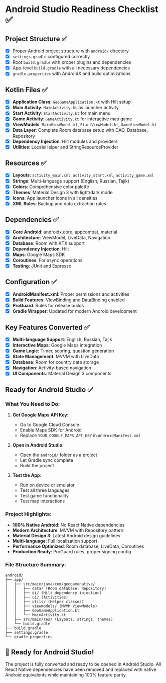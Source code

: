 # Android Studio Readiness Checklist ✅

## Project Structure ✅
- [x] Proper Android project structure with `android/` directory
- [x] `settings.gradle` configured correctly
- [x] Root `build.gradle` with proper plugins and dependencies
- [x] App-level `build.gradle` with all necessary dependencies
- [x] `gradle.properties` with AndroidX and build optimizations

## Kotlin Files ✅
- [x] **Application Class**: `GeoGameApplication.kt` with Hilt setup
- [x] **Main Activity**: `MainActivity.kt` as launcher activity
- [x] **Start Activity**: `StartActivity.kt` for main menu
- [x] **Game Activity**: `GameActivity.kt` for interactive map game
- [x] **ViewModels**: `MainViewModel.kt`, `StartViewModel.kt`, `GameViewModel.kt`
- [x] **Data Layer**: Complete Room database setup with DAO, Database, Repository
- [x] **Dependency Injection**: Hilt modules and providers
- [x] **Utilities**: LocaleHelper and StringResourceProvider

## Resources ✅
- [x] **Layouts**: `activity_main.xml`, `activity_start.xml`, `activity_game.xml`
- [x] **Strings**: Multi-language support (English, Russian, Tajik)
- [x] **Colors**: Comprehensive color palette
- [x] **Themes**: Material Design 3 with light/dark mode
- [x] **Icons**: App launcher icons in all densities
- [x] **XML Rules**: Backup and data extraction rules

## Dependencies ✅
- [x] **Core Android**: androidx.core, appcompat, material
- [x] **Architecture**: ViewModel, LiveData, Navigation
- [x] **Database**: Room with KTX support
- [x] **Dependency Injection**: Hilt
- [x] **Maps**: Google Maps SDK
- [x] **Coroutines**: For async operations
- [x] **Testing**: JUnit and Espresso

## Configuration ✅
- [x] **AndroidManifest.xml**: Proper permissions and activities
- [x] **Build Features**: ViewBinding and DataBinding enabled
- [x] **ProGuard**: Rules for release builds
- [x] **Gradle Wrapper**: Updated for modern Android development

## Key Features Converted ✅
- [x] **Multi-language Support**: English, Russian, Tajik
- [x] **Interactive Maps**: Google Maps integration
- [x] **Game Logic**: Timer, scoring, question generation
- [x] **State Management**: MVVM with LiveData
- [x] **Database**: Room for country data storage
- [x] **Navigation**: Activity-based navigation
- [x] **UI Components**: Material Design 3 components

## Ready for Android Studio ✅

### What You Need to Do:
1. **Get Google Maps API Key**:
   - Go to Google Cloud Console
   - Enable Maps SDK for Android
   - Replace `YOUR_GOOGLE_MAPS_API_KEY` in `AndroidManifest.xml`

2. **Open in Android Studio**:
   - Open the `android/` folder as a project
   - Let Gradle sync complete
   - Build the project

3. **Test the App**:
   - Run on device or emulator
   - Test all three languages
   - Test game functionality
   - Test map interactions

### Project Highlights:
- **100% Native Android**: No React Native dependencies
- **Modern Architecture**: MVVM with Repository pattern
- **Material Design 3**: Latest Android design guidelines
- **Multi-language**: Full localization support
- **Performance Optimized**: Room database, LiveData, Coroutines
- **Production Ready**: ProGuard rules, proper signing config

### File Structure Summary:
```
android/
├── app/
│   ├── src/main/java/com/geogamenative/
│   │   ├── data/ (Room database, Repository)
│   │   ├── di/ (Hilt dependency injection)
│   │   ├── ui/ (Activities)
│   │   ├── utils/ (Helper classes)
│   │   ├── viewmodels/ (MVVM ViewModels)
│   │   ├── GeoGameApplication.kt
│   │   └── MainActivity.kt
│   ├── src/main/res/ (Layouts, strings, themes)
│   └── build.gradle
├── build.gradle
├── settings.gradle
└── gradle.properties
```

## 🎉 Ready for Android Studio!

The project is fully converted and ready to be opened in Android Studio. All React Native dependencies have been removed and replaced with native Android equivalents while maintaining 100% feature parity.
